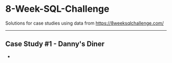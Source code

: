 # 8-Week-SQL-Challenge
Solutions for case studies using data from https://8weeksqlchallenge.com/

***

## Case Study #1 - Danny's Diner
*
